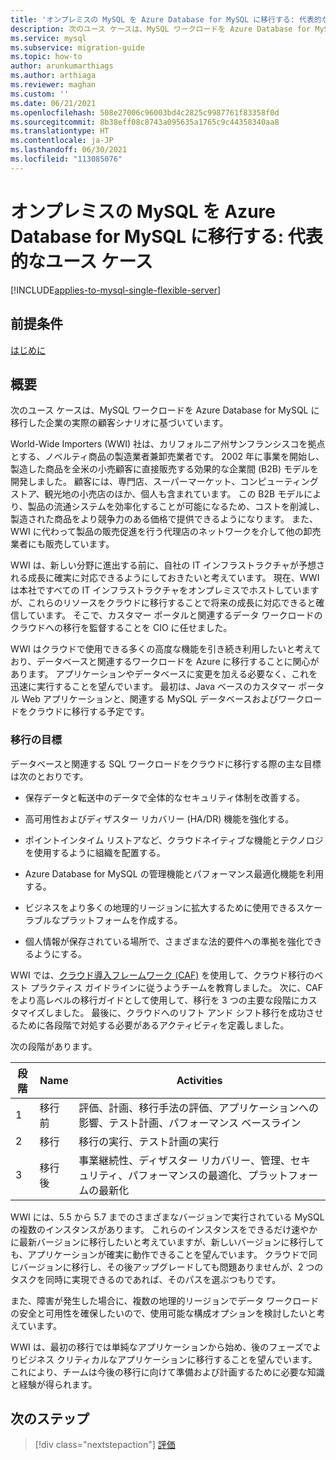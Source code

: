 ```yaml
---
title: 'オンプレミスの MySQL を Azure Database for MySQL に移行する: 代表的なユース ケース'
description: 次のユース ケースは、MySQL ワークロードを Azure Database for MySQL に移行した企業の実際の顧客シナリオに基づいています。
ms.service: mysql
ms.subservice: migration-guide
ms.topic: how-to
author: arunkumarthiags
ms.author: arthiaga
ms.reviewer: maghan
ms.custom: ''
ms.date: 06/21/2021
ms.openlocfilehash: 508e27006c96003bd4c2825c9987761f83358f0d
ms.sourcegitcommit: 8b38eff08c8743a095635a1765c9c44358340aa8
ms.translationtype: HT
ms.contentlocale: ja-JP
ms.lasthandoff: 06/30/2021
ms.locfileid: "113085076"
---
```

# <a name="migrate-mysql-on-premises-to-azure-database-for-mysql-representative-use-case"></a>オンプレミスの MySQL を Azure Database for MySQL に移行する: 代表的なユース ケース

[!INCLUDE[applies-to-mysql-single-flexible-server](../../includes/applies-to-mysql-single-flexible-server.md)]

## <a name="prerequisites"></a>前提条件

[はじめに](01-mysql-migration-guide-intro.md)
## <a name="overview"></a>概要

次のユース ケースは、MySQL ワークロードを Azure Database for MySQL に移行した企業の実際の顧客シナリオに基づいています。

World-Wide Importers (WWI) 社は、カリフォルニア州サンフランシスコを拠点とする、ノベルティ商品の製造業者兼卸売業者です。 2002 年に事業を開始し、製造した商品を全米の小売顧客に直接販売する効果的な企業間 (B2B) モデルを開発しました。 顧客には、専門店、スーパーマーケット、コンピューティング ストア、観光地の小売店のほか、個人も含まれています。 この B2B モデルにより、製品の流通システムを効率化することが可能になるため、コストを削減し、製造された商品をより競争力のある価格で提供できるようになります。 また、WWI に代わって製品の販売促進を行う代理店のネットワークを介して他の卸売業者にも販売しています。

WWI は、新しい分野に進出する前に、自社の IT インフラストラクチャが予想される成長に確実に対応できるようにしておきたいと考えています。 現在、WWI は本社ですべての IT インフラストラクチャをオンプレミスでホストしていますが、これらのリソースをクラウドに移行することで将来の成長に対応できると確信しています。 そこで、カスタマー ポータルと関連するデータ ワークロードのクラウドへの移行を監督することを CIO に任せました。

WWI はクラウドで使用できる多くの高度な機能を引き続き利用したいと考えており、データベースと関連するワークロードを Azure に移行することに関心があります。 アプリケーションやデータベースに変更を加える必要なく、これを迅速に実行することを望んでいます。 最初は、Java ベースのカスタマー ポータル Web アプリケーションと、関連する MySQL データベースおよびワークロードをクラウドに移行する予定です。

### <a name="migration-goals"></a>移行の目標

データベースと関連する SQL ワークロードをクラウドに移行する際の主な目標は次のとおりです。

  - 保存データと転送中のデータで全体的なセキュリティ体制を改善する。

  - 高可用性およびディザスター リカバリー (HA/DR) 機能を強化する。

  - ポイントインタイム リストアなど、クラウドネイティブな機能とテクノロジを使用するように組織を配置する。

  - Azure Database for MySQL の管理機能とパフォーマンス最適化機能を利用する。

  - ビジネスをより多くの地理的リージョンに拡大するために使用できるスケーラブルなプラットフォームを作成する。

  - 個人情報が保存されている場所で、さまざまな法的要件への準拠を強化できるようにする。

WWI では、[クラウド導入フレームワーク (CAF)](/azure/cloud-adoption-framework/) を使用して、クラウド移行のベスト プラクティス ガイドラインに従うようチームを教育しました。 次に、CAF をより高レベルの移行ガイドとして使用して、移行を 3 つの主要な段階にカスタマイズしました。 最後に、クラウドへのリフト アンド シフト移行を成功させるために各段階で対処する必要があるアクティビティを定義しました。

次の段階があります。

| 段階 | Name | Activities |
|-------|------|------------|
| 1 | 移行前 | 評価、計画、移行手法の評価、アプリケーションへの影響、テスト計画、パフォーマンス ベースライン |
| 2 | 移行     | 移行の実行、テスト計画の実行                                                                          |
| 3 | 移行後| 事業継続性、ディザスター リカバリー、管理、セキュリティ、パフォーマンスの最適化、プラットフォームの最新化 |

WWI には、5.5 から 5.7 までのさまざまなバージョンで実行されている MySQL の複数のインスタンスがあります。 これらのインスタンスをできるだけ速やかに最新バージョンに移行したいと考えていますが、新しいバージョンに移行しても、アプリケーションが確実に動作できることを望んでいます。 クラウドで同じバージョンに移行し、その後アップグレードしても問題ありませんが、2 つのタスクを同時に実現できるのであれば、そのパスを選ぶつもりです。

また、障害が発生した場合に、複数の地理的リージョンでデータ ワークロードの安全と可用性を確保したいので、使用可能な構成オプションを検討したいと考えています。

WWI は、最初の移行では単純なアプリケーションから始め、後のフェーズでよりビジネス クリティカルなアプリケーションに移行することを望んでいます。 これにより、チームは今後の移行に向けて準備および計画するために必要な知識と経験が得られます。  

## <a name="next-steps"></a>次のステップ

> [!div class="nextstepaction"]
> [評価](./03-assessment.md)
